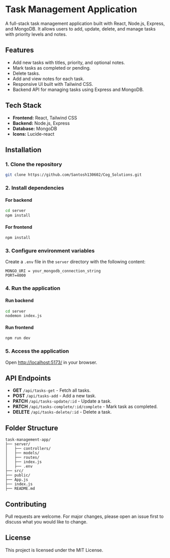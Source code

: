
# Task Management Application

A full-stack task management application built with React, Node.js, Express, and MongoDB. It allows users to add, update, delete, and manage tasks with priority levels and notes.

## Features
- Add new tasks with titles, priority, and optional notes.
- Mark tasks as completed or pending.
- Delete tasks.
- Add and view notes for each task.
- Responsive UI built with Tailwind CSS.
- Backend API for managing tasks using Express and MongoDB.

## Tech Stack
- **Frontend:** React, Tailwind CSS
- **Backend:** Node.js, Express
- **Database:** MongoDB
- **Icons:** Lucide-react

## Installation

### 1. Clone the repository
```bash
git clone https://github.com/Santosh130602/Cog_Solutions.git

```

### 2. Install dependencies

#### For backend
```bash
cd server
npm install
```

#### For frontend
```bash
npm install
```

### 3. Configure environment variables

Create a `.env` file in the `server` directory with the following content:

```
MONGO_URI = your_mongodb_connection_string
PORT=4000
```

### 4. Run the application

#### Run backend
```bash
cd server
nodemon index.js
```

#### Run frontend
```bash
npm run dev
```

### 5. Access the application
Open [http://localhost:5173/](http://localhost:5173/) in your browser.

## API Endpoints

- **GET** `/api/tasks-get` - Fetch all tasks.
- **POST** `/api/tasks-add` - Add a new task.
- **PATCH** `/api/tasks-update/:id` - Update a task.
- **PATCH** `/api/tasks-complete/:id/complete` - Mark task as completed.
- **DELETE** `/api/tasks-delete/:id` - Delete a task.

## Folder Structure
```
task-management-app/
├── server/
│   ├── controllers/
│   ├── models/
│   ├── routes/
│   ├── index.js
│   ├── .env
├── src/
├── public/
├── App.js
├── index.js
├── README.md
```

## Contributing
Pull requests are welcome. For major changes, please open an issue first to discuss what you would like to change.

## License
This project is licensed under the MIT License.
